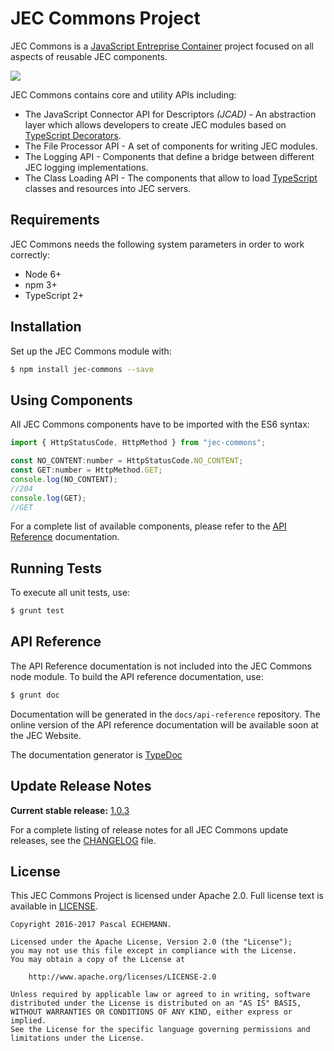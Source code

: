 # JEC Commons Project

JEC Commons is a [JavaScript Entreprise Container][jec-url] project focused on all aspects of reusable JEC components.

[![][jec-logo]][jec-url]

JEC Commons contains core and utility APIs including:

- The JavaScript Connector API for Descriptors *(JCAD)* - An abstraction layer which allows developers to create JEC modules based on [TypeScript Decorators](https://www.typescriptlang.org/docs/handbook/decorators.html).
- The File Processor API - A set of components for writing JEC modules. 
- The Logging API - Components that define a bridge between different JEC logging implementations.
- The Class Loading API - The components that allow to load [TypeScript](https://www.typescriptlang.org/) classes and resources into JEC servers.

## Requirements

JEC Commons needs the following system parameters in order to work correctly:

- Node 6+
- npm 3+
- TypeScript 2+

## Installation

Set up the JEC Commons module with:

```bash
$ npm install jec-commons --save
```

## Using Components

All JEC Commons components have to be imported with the ES6 syntax:

```javascript
import { HttpStatusCode, HttpMethod } from "jec-commons";

const NO_CONTENT:number = HttpStatusCode.NO_CONTENT;
const GET:number = HttpMethod.GET;
console.log(NO_CONTENT);
//204
console.log(GET);
//GET
```

For a complete list of available components, please refer to the [API Reference](#api-reference) documentation.

## Running Tests

To execute all unit tests, use:

```bash
$ grunt test
```

## API Reference

The API Reference documentation is not included into the JEC Commons node module. To build the API reference documentation, use:

```bash
$ grunt doc
```

Documentation will be generated in the `docs/api-reference` repository.
The online version of the  API reference documentation will be available soon at the JEC Website.

The documentation generator is [TypeDoc](http://typedoc.org/)

## Update Release Notes

**Current stable release:** [1.0.3](CHANGELOG.md#jec-commons-1.0.3)
 
For a complete listing of release notes for all JEC Commons update releases, see the [CHANGELOG](CHANGELOG.md) file. 

## License
This JEC Commons Project is licensed under Apache 2.0. Full license text is available in [LICENSE](LICENSE).

```
Copyright 2016-2017 Pascal ECHEMANN.

Licensed under the Apache License, Version 2.0 (the "License");
you may not use this file except in compliance with the License.
You may obtain a copy of the License at

    http://www.apache.org/licenses/LICENSE-2.0

Unless required by applicable law or agreed to in writing, software
distributed under the License is distributed on an "AS IS" BASIS,
WITHOUT WARRANTIES OR CONDITIONS OF ANY KIND, either express or implied.
See the License for the specific language governing permissions and
limitations under the License.
```

[jec-url]: https://github.com/pechemann/JEC
[jec-logo]: https://raw.githubusercontent.com/pechemann/JEC/master/assets/jec-logos/jec-logo.png